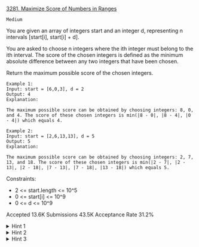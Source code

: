 [3281. Maximize Score of Numbers in Ranges](https://leetcode.com/problems/maximize-score-of-numbers-in-ranges/)

`Medium`

You are given an array of integers start and an integer d, representing n intervals [start[i], start[i] + d].

You are asked to choose n integers where the ith integer must belong to the ith interval. The score of the chosen integers is defined as the minimum absolute difference between any two integers that have been chosen.

Return the maximum possible score of the chosen integers.

```
Example 1:
Input: start = [6,0,3], d = 2
Output: 4
Explanation:

The maximum possible score can be obtained by choosing integers: 8, 0, and 4. The score of these chosen integers is min(|8 - 0|, |8 - 4|, |0 - 4|) which equals 4.

Example 2:
Input: start = [2,6,13,13], d = 5
Output: 5
Explanation:

The maximum possible score can be obtained by choosing integers: 2, 7, 13, and 18. The score of these chosen integers is min(|2 - 7|, |2 - 13|, |2 - 18|, |7 - 13|, |7 - 18|, |13 - 18|) which equals 5.
```

Constraints:

- 2 <= start.length <= 10^5
- 0 <= start[i] <= 10^9
- 0 <= d <= 10^9

Accepted
13.6K
Submissions
43.5K
Acceptance Rate
31.2%

<details>
<summary>Hint 1</summary>

Can we use binary search here?

</details>
<details>
<summary>Hint 2</summary>

Suppose that the answer is x. We can find a valid configuration of integers by sorting start, the first integer should be start[0], then each subsequent integer should be the smallest one in [start[i], start[i] + d] that is greater than last_chosen_value + x.

</details>
<details>
<summary>Hint 3</summary>

Binary search over x

</details>